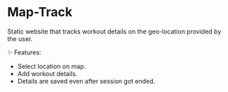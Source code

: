 # Map-Track
Static website that tracks workout details on the geo-location provided by the user.

✨ Features:
- Select location on map.
- Add workout details.
- Details are saved even after session got ended.
